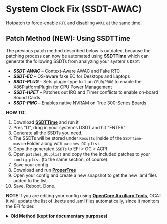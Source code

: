 # System Clock Fix (SSDT-AWAC)

Hotpatch to force-enable `RTC` and disabling `AWAC` at the same time. 

## Patch Method (NEW): Using SSDTTime

The previous patch method described below is outdated, because the patching process can now be automated using **SSDTTime** which can generate the following SSDTs from analyzing your system's `DSDT`:

* ***SSDT-AWAC*** – Context-Aware AWAC and Fake RTC
* ***SSDT-EC*** – OS-aware fake EC for Desktops and Laptops
* ***SSDT-PLUG*** – Sets plugin-type to `1` on `CPU0`/`PR00` to enable the X86PlatformPlugin for CPU Power Management
* ***SSDT-HPET*** – Patches out IRQ and Timer conflicts to enable on-board Sound Cards
* ***SSDT-PMC*** – Enables native NVRAM on True 300-Series Boards

**HOW TO:**

1. Download [**SSDTTime**](https://github.com/corpnewt/SSDTTime) and run it
2. Pres "D", drag in your system's DSDT and hit "ENTER"
3. Generate all the SSDTs you need.
4. The SSDTs will be stored under `Results` inside of the `SSDTTime-master`Folder along with `patches_OC.plist`.
5. Copy the generated `SSDTs` to EFI > OC > ACPI
6. Open `patches_OC.plist` and copy the the included patches to your `config.plist` (to the same section, of course).
7. Save your config
8. Download and run [**ProperTree**](https://github.com/corpnewt/ProperTree)
9. Open your config and create a new snapshot to get the new .aml files added to the list.
10. Save. Reboot. Done. 

**NOTE**
If you are editing your config using [**OpenCore Auxiliary Tools**](https://github.com/ic005k/QtOpenCoreConfig/releases), OCAT it will update the list of .kexts and .aml files automatically, since it monitors the EFI folder.

<details>
<summary><strong>Old Method (kept for documentary purposes)</strong></summary>

# Binary Name Change

## Description

The method described in this article is not a renaming of `Device` or `Method` in the usual sense, but a binary renaming to enable or disable a device.

## Risks

ACPI binary renaming may affect other systems when OC is introduced to other systems.

## Example

Let's take the example of enabling `HPET`. We want it to return `0x0F` for `_STA`.

Binary renaming.

**Find**: `00 A0 08 48 50` "Note: `00` = `{`; `A0` = `If` ......  
**Replace**: `00 A4 0A 0F A3` `Note: `00` = `{`; `A4 0A 0F` = `Return(0x0F)`; `A3` = `Noop` for completing the number of bytes`

- Original Code:

  ```Swift
    Method (_STA, 0, NotSerialized)
    {
        If (HPTE)
        {
            Return (0x0F)
        }
        Return (Zero)
    }
  ```

- Code after name change:

  ```Swift
    Method (_STA, 0, NotSerialized)
    {
          Return (0x0F)
          Noop
          TE** ()
          Return (Zero)
    }
  ```

	**Explanation**: There is an obvious error after renaming, but this error is not harmful. First, the contents after `Return (0x0F)` will not be executed. Second, the error is located inside `{}` and does not affect the rest of the content.

	As a practical matter, we should ensure the integrity of the renamed syntax as much as possible. Here is the complete `Find`, `Replace` data:
  
  **Find**:`00 A0 08 48 50 54 45 A4 0A 0F A4 00`  
  **Replace**: `00 A4 0A 0F A3 A3 A3 A3 A3 A3 A3 A3 A3 A3 `
  
  Complete `Replace` post-code:
  
  ```Swift
    Method (_STA, 0, NotSerialized)
    Return (0x0F)
        Return (0x0F)
        Noop
        Noop
        Noop
        Noop
        Noop
        Noop
        Noop
        Noop
    }
  ```

## Request

- ***ACPI*** original file

  The `Find` binary file must be the ***ACPI*** original file, which cannot have been modified or saved by any software, i.e. it must be the original binary file provided by the machine.

- `Find` uniqueness, correctness

   There is only one number of `Find`, **unless** we intend to perform the same `Find` and `Replace` operations on multiple locations.

   **Special Note**: Any rewriting of a piece of code to find confirmed binary data from it is highly implausible!

- Number of `Replace` bytes

  The number of `Find`, `Replace` bytes must be equal. For example, if `Find` is 10 bytes, then `Replace` is also 10 bytes. If `Replace` is less than 10 bytes, use `A3` (null operation) to make up for it.

## `Find` Data lookup method

Usually, you can open the same `ACPI` file with binary software (e.g. `010 Editor`) and `MaciASL.app`, and `Find` the relevant content in binary data and text, and observe the context, so you can quickly determine the `Find` data.

## `Replace` content

When `Find` is stated in the Requirements, [any rewriting of a piece of code to find confirmed binary data from it is highly implausible! However, `Replace` can do this. Following the example above, we write a piece of code.

```Swift
    DefinitionBlock ("", "SSDT", 2, "hack", "111", 0)
    {
        Method (_STA, 0, NotSerialized)
        {
            Return (0x0F)
        }
    }
```

After compiling and opening with binary software, I found: `XX ... 5F 53 54 41 00 A4 0A 0F`, where `A4 0A 0F` is `Return (0x0F)`.

Note: `Replace` content should follow the ACPI specification and ASL language requirements.

## Caution

Updating BIOS may cause the name change to be invalid. The higher the number of `Find` & `Replace` bytes, the higher the possibility of failure.

### Attachment: TP-W530 Disable BAT1

**Find**: `00 A0 4F 04 5C 48 38 44 52`  
**Replace**: `00 A4 00 A3 A3 A3 A3 A3 A3 A3`

- Original code

  ```Swift
    Method (_STA, 0, NotSerialized)
    {
          If (\H8DR)
          {
              If (HB1A)
              {
              ...
    }
  ```

- Code after name change

  ```Swift
    Method (_STA, 0, NotSerialized)
    {
          Return (Zero)
          Noop
          Noop
          Noop
          Noop
          Noop
          Noop
          If (HB1A)
          ...
    }
  ```

# Preset variable method

## Description

- The **preset variables method** is to preassign values to some variables of ACPI (type `Name` and type `FieldUnitObj`) for the purpose of initialization. [Although these variables are assigned at the time of definition, they are not changed until `Method` calls them.
- Fixing these variables within `Scope (\)` through a third-party patch file can achieve the patching effect we expect.

## Risks

- The `variable` being fixed may exist in multiple places, and fixing it may affect other components while achieving our desired effect.
- The corrected `variable` may come from hardware information that can only be read but not written. This situation requires a combination of **binary renaming** and **SSDT patch**. It should be noted that it may not be possible to recover the renamed `variable` when the OC boots another system. See **Example 4**.

### Example 1

A device _STA Original.

```Swift
Method (_STA, 0, NotSerialized)
{
    ECTP (Zero)
    If ((SDS1 == 0x07))
    {
        Return (0x0F)
    }
    Return (Zero)
}
```

We need to disable this device for some reason, and for that purpose `_STA` should return `Zero`. From the original text, we can see that as long as `SDS1` is not equal to `0x07`. Using the **prefix variable method**, we can do the following.

```Swift
Scope (\)
{
    External (SDS1, FieldUnitObj)
    If (_OSI ("Darwin"))
    {
        SDS1 = 0
    }
}
```

### Example 2

Official patch ***SSDT-AWAC*** for some 300+ tethered machines to force RTC to be enabled and disable AWAC at the same time.

Note: Enabling RTC can also be done with ***SSDT-RTC0***, see Counterfeit Devices.

Original article.

``Swift
Device (RTC)
{
    ...
    Method (_STA, 0, NotSerialized)
    {
            If ((STAS == One))
            {
                Return (0x0F)
            }
            Else
            {
                Return (Zero)
            }
    }
    ...
}
Device (AWAC)
{
    ...
    Method (_STA, 0, NotSerialized)
    {
            If ((STAS == Zero))
            {
                Return (0x0F)
            }
            Else
            {
                Return (Zero)
            }
    }
    ...
}
```

As you can see from the original text, you can enable RTC and disable `AWAC` at the same time as long as `STAS`=`1`. Using the **preset variables method** as follows.

- Official patch ***SSDT-AWAC***

  ```Swift
  External (STAS, IntObj)
  Scope (\)
  {
      Method (_INI, 0, NotSerialized) /* _INI: Initialize */
      {
          If (_OSI ("Darwin"))
          {
              STAS = One
          }
      }
  }
  ```

  Note: The official patch introduces the path `_SB._INI`, you should make sure that `_SB._INI` does not exist in DSDT and other patches when using it.

- Improved patch ***SSDT-RTC_Y-AWAC_N***

  ```Swift
  External (STAS, IntObj)
  Scope (\)
  {
      If (_OSI ("Darwin"))
      {
          STAS = One
      }
  }
  ```
- Disable AWAC where SSDT-AWAC has no effect, check ioreg, AWAC must not be present.

  ```Swift
    DefinitionBlock ("", "SSDT", 2, "ACDT", "AWAC", 0x00000000)
    {
    External (_SB_.AWAC._STA, IntObj)

    Scope (\)
    {

        If (_OSI ("Darwin"))
        {
            \_SB.AWAC._STA = Zero
            
        }
    }
}
```
  
### Example 3

When using the I2C patch, you may need to enable `GPIO`. See ***SSDT-OCGPI0-GPEN*** of the OCI2C-GPIO Patch.

An original article.

```Swift
Method (_STA, 0, NotSerialized)
{
    If ((GPEN == Zero))
    {
        Return (Zero)
    }
    Return (0x0F)
}
```

As you can see from the original, `GPIO` can be enabled as long as `GPEN` is not equal to `0`. Using the **prefix variable method** as follows.

```Swift
External(GPEN, FieldUnitObj)
Scope (\)
{
    If (_OSI ("Darwin"))
    {
        GPEN = 1
    }
}
```
### Example 4

When the `variable` is a read-only type, the solution is as follows.

- Change the name of the original `variable`.
- Redefine a `variable` with the same name in the patch file

E.g., an original

```Swift
OperationRegion (PNVA, SystemMemory, PNVB, PNVL)
Field (PNVA, AnyAcc, Lock, Preserve)
{
    ...
    IM01, 8,
    ...
}
...
If ((IM01 == 0x02))
{
    ...
}
```

Actual case `IM01` is not equal to 0x02, { ...} cannot be executed. To correct the error, **Binary rename** and **SSDT patch** are used.

**rename**: `IM01` rename `XM01`

```text
Find: 49 4D 30 31 08
Replace: 58 4D 30 31 08
```

**Patch**.

```Swift
Name (IM01, 0x02)
If (_OSI ("Darwin"))
{
    ...
}
Else
{
      IM01 = XM01 /* Same path as the original ACPI variable */
}
```
### Example 5

Change the enable bit of the device state using the assignment of the device's original `_STA` method (Method) referenced as `IntObj` to it.

Example of how this method can be used

```Swift
Method (_STA, 0, NotSerialized)
{
    If ((XXXX == Zero))
    {
        Return (Zero)
    }
    Return (0x0F)
}

Method (_STA, 0, NotSerialized)
{
    Return (0x0F)
}

Name (_STA, 0x0F)

```
It can be seen that the above example of `_STA` method contains only the enable bit to return the device state and the enable bit returned according to the conditions, if you want to not use the rename and change the conditions of the preset variables in the custom SSDT can be directly referenced to `_STA` method as `IntObj`

Example of operation to disable a device:

```Swift
External (_SB_.PCI0.XXXX._STA, IntObj)

\_SB.PCI0.XXXX._STA = Zero 

```
Please refer to **ASL Language Fundamentals** for the details of the `_STA` method's enable bit setting. 

The main reason why this method works in practice is that in the ACPI specification the `_STA` method has a higher priority than `_INI _ADR _HID` in the OS OSPM module for device state evaluation and initialization and the return value of `_STA` itself is an integer `Integer`.

An example of an operation that does not use this method:

```Swift
Method (_STA, 0, NotSerialized)
{
    ECTP (Zero)
    If (XXXX == One)
    {
        Return (0x0F)
    {
    
    Return (Zero)
}

Method (_STA, 0, NotSerialized)
{
    ^^^^GFX0.CLKF = 0x03
    Return (Zero)
}
```
From the above example, we can see that the original `_STA` method contains other operations `Method call ECTP (Zero)` and `Assignment operation ^^^GFX0.CLKF = 0x03`, in addition to setting the conditional device state enable bit.
Using this method will result in an error (non-ACPI Error) by invalidating other references and operations in the original `_STA` method

**Risk**: `XM01` may not be recovered when OC boots other systems.
